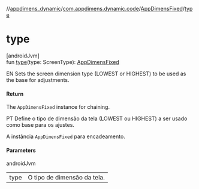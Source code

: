 //[appdimens_dynamic](../../../README.md)/[com.appdimens.dynamic.code](../README.md)/[AppDimensFixed](README.md)/[type](type.md)

# type

[androidJvm]\
fun [type](type.md)(type: ScreenType): [AppDimensFixed](README.md)

EN Sets the screen dimension type (LOWEST or HIGHEST) to be used as the base for adjustments.

#### Return

The `AppDimensFixed` instance for chaining.

PT Define o tipo de dimensão da tela (LOWEST ou HIGHEST) a ser usado como base para os ajustes.

A instância `AppDimensFixed` para encadeamento.

#### Parameters

androidJvm

| | |
|---|---|
| type | O tipo de dimensão da tela. |